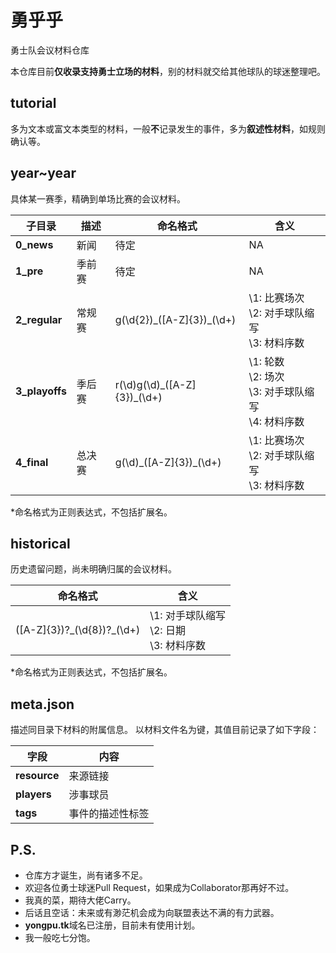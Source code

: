 # 勇乎乎

勇士队会议材料仓库

本仓库目前**仅收录支持勇士立场的材料**，别的材料就交给其他球队的球迷整理吧。

## tutorial

多为文本或富文本类型的材料，一般**不**记录发生的事件，多为**叙述性材料**，如规则确认等。

## year~year

具体某一赛季，精确到单场比赛的会议材料。

子目录|描述|命名格式|含义
-|-|-|-
**0_news**|新闻|待定|NA
**1_pre**|季前赛|待定|NA
**2_regular**|常规赛|g(\d{2})\_([A-Z]{3})\_(\d+)|\1: 比赛场次<br>\2: 对手球队缩写<br>\3: 材料序数
**3_playoffs**|季后赛|r(\d)g(\d)\_([A-Z]{3})\_(\d+)|\1: 轮数<br>\2: 场次<br>\3: 对手球队缩写<br>\4: 材料序数
**4_final**|总决赛|g(\d)\_([A-Z]{3})\_(\d+)|\1: 比赛场次<br>\2: 对手球队缩写<br>\3: 材料序数

*命名格式为正则表达式，不包括扩展名。

## historical

历史遗留问题，尚未明确归属的会议材料。

命名格式|含义
-|-
([A-Z]{3})?\_(\d{8})?\_(\d+)|\1: 对手球队缩写<br>\2: 日期<br>\3: 材料序数

*命名格式为正则表达式，不包括扩展名。

## meta.json

描述同目录下材料的附属信息。
以材料文件名为键，其值目前记录了如下字段：

字段|内容
-|-
**resource**|来源链接
**players**|涉事球员
**tags**|事件的描述性标签

## P.S.

- 仓库方才诞生，尚有诸多不足。
- 欢迎各位勇士球迷Pull Request，如果成为Collaborator那再好不过。
- 我真的菜，期待大佬Carry。
- 后话且空话：未来或有渺茫机会成为向联盟表达不满的有力武器。
- **yongpu.tk**域名已注册，目前未有使用计划。
- 我一般吃七分饱。

